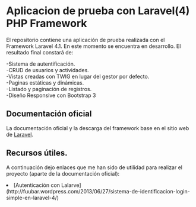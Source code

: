 # Aplicacion de prueba con Laravel(4) PHP Framework

El repositorio contiene una aplicación de prueba realizada con el Framework Laravel 4.1.
En este momento se encuentra en desarrollo. El resultado final constará de:

-Sistema de autentificación.<br>
-CRUD de usuarios y actividades.<br>
-Vistas creadas con TWIG en lugar del gestor por defecto.<br>
-Paginas estáticas y dinámicas.<br>
-Listado y paginación de registros.<br>
-Diseño Responsive con Bootstrap 3<br>

## Documentación oficial

La documentación oficial y la descarga del framework base en el sitio web de [Laravel](http://laravel.com/docs).

## Recursos útiles.
A continuación dejo enlaces que me han sido de utilidad para realizar el proyecto (aparte de la documentación oficial):

<li>
[Autenticación con Lalarve](http://fuubar.wordpress.com/2013/06/27/sistema-de-identificacion-login-simple-en-laravel-4/)
</li>